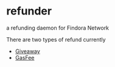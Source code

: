 # refunder
a refunding daemon for Findora Network

There are two types of refund currently
- [Giveaway]
- [GasFee]

[Giveaway]: https://github.com/FindoraNetwork/refunder/blob/main/giveaway/README.md
[GasFee]: https://github.com/FindoraNetwork/refunder/blob/main/gasfee/README.md
